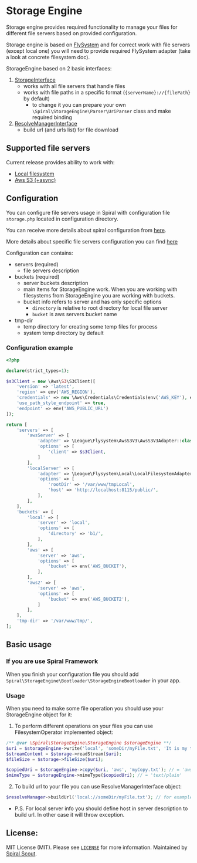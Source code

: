 # Storage Engine
Storage engine provides required functionality to manage your files for different file servers 
based on provided configuration.  

Storage engine is based on [FlySystem](https://github.com/thephpleague/flysystem) and for correct work with file servers 
(except local one) you will need to provide required FlySystem adapter (take a look at concrete filesystem doc).

StorageEngine based on 2 basic interfaces:
1. [StorageInterface](doc/StorageInterface.md)
    * works with all file servers that handle files
    * works with file paths in a specific format (`{serverName}://{filePath}` by default)
      * to change it you can prepare your own `\Spiral\StorageEngine\Parser\UriParser` class and make required binding
2. [ResolveManagerInterface](doc/ResolveManagerInterface.md)
    * build url (and urls list) for file download

## Supported file servers
Current release provides ability to work with:
- [Local filesystem](doc/local.md)
- [Aws S3 (+async)](doc/awsS3.md)

## Configuration
You can configure file servers usage in Spiral with configuration file `storage.php` located in configuration directory.

You can receive more details about spiral configuration from [here](https://spiral.dev/docs/start-configuration).

More details about specific file servers configuration you can find [here](#supported-file-servers)

Configuration can contains:
- servers (required)
  - file servers description
- buckets (required)
  - server buckets description
  - main items for StorageEngine work. When you are working with filesystems from StorageEngine you are working with buckets.
  - bucket info refers to server and has only specific options 
    - `directory` is relative to root directory for local file server
    - `bucket` is aws servers bucket name
- tmp-dir
  - temp directory for creating some temp files for process
  - system temp directory by default 

### Configuration example
```php
<?php

declare(strict_types=1);

$s3Client = new \Aws\S3\S3Client([
    'version' => 'latest',
    'region' => env('AWS_REGION'),
    'credentials' => new \Aws\Credentials\Credentials(env('AWS_KEY'), env('AWS_SECRET')),
    'use_path_style_endpoint' => true,
    'endpoint' => env('AWS_PUBLIC_URL')
]);

return [
    'servers' => [
        'awsServer' => [
            'adapter' => \League\Flysystem\AwsS3V3\AwsS3V3Adapter::class,
            'options' => [
                'client' => $s3Client,
            ]
        ],
        'localServer' => [
            'adapter' => \League\Flysystem\Local\LocalFilesystemAdapter::class,
            'options' => [
                'rootDir' => '/var/www/tmpLocal',
                'host' => 'http://localhost:8115/public/',
            ],
        ],
    ],
    'buckets' => [
        'local' => [
            'server' => 'local',
            'options' => [
                'directory' => 'b1/',
            ],
        ],
        'aws' => [
            'server' => 'aws',
            'options' => [
                'bucket' => env('AWS_BUCKET'),
            ],
        ],
        'aws2' => [
            'server' => 'aws',
            'options' => [
                'bucket' => env('AWS_BUCKET2'),
            ]
        ],
    ],
    'tmp-dir' => '/var/www/tmp/',
];

```

## Basic usage
### If you are use Spiral Framework
When you finish your configuration file you should add `Spiral\StorageEngine\Bootloader\StorageEngineBootloader` in your app.

### Usage
When you need to make some file operation you should use your StorageEngine object for it:
1. To perform different operations on your files you can use FilesystemOperator implemented object:
``` php
/** @var \Spiral\StorageEngine\StorageEngine $storageEngine **/
$uri = $storageEngine->write('local', 'someDir/myFile.txt', 'It is my text'); // = 'local://someDir/myFile.txt'
$streamContent = $storage->readStream($uri);
$fileSize = $storage->fileSize($uri);

$copiedUri = $storageEngine->copy($uri, 'aws', 'myCopy.txt'); // = 'aws://myCopy.txt'
$mimeType = $storageEngine->mimeType($copiedUri); // = 'text/plain'
```
2. To build url to your file you can use ResolveManagerInterface object:
``` php
$resolveManager->buildUrl('local://someDir/myFile.txt'); // for example it can return smth like 'http://myhost.com/files/somedir/myfile.txt'
```
* P.S. For local server info you should define host in server description to build url. In other case it will throw exception.

## License:
MIT License (MIT). Please see [`LICENSE`](./LICENSE) for more information. Maintained by [Spiral Scout](https://spiralscout.com).
